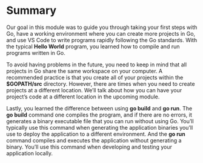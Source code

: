 # Summary
Our goal in this module was to guide you through taking your first steps with Go, have a working environment where you can create more projects in Go, and use VS Code to write programs rapidly following the Go standards. With the typical **Hello World** program, you learned how to compile and run programs written in Go.

To avoid having problems in the future, you need to keep in mind that all projects in Go share the same workspace on your computer. A recommended practice is that you create all of your projects within the **$GOPATH/src** directory. However, there are times when you need to create projects at a different location. We’ll talk about how you can have your project’s code at a different location in the upcoming module.

Lastly, you learned the difference between using **go build** and **go run**. The **go build** command one compiles the program, and if there are no errors, it generates a binary executable file that you can run without using Go. You’ll typically use this command when generating the application binaries you’ll use to deploy the application to a different environment. And the **go run** command compiles and executes the application without generating a binary. You’ll use this command when developing and testing your application locally.
